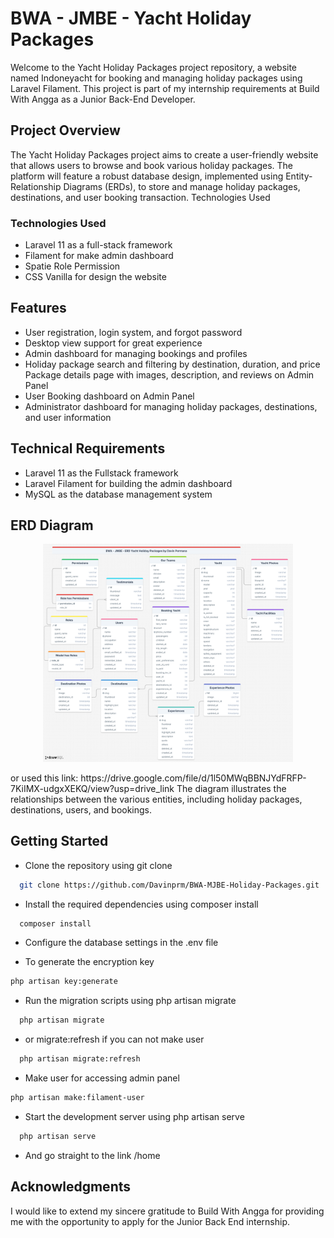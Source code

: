 # BWA - JMBE - Yacht Holiday Packages

Welcome to the Yacht Holiday Packages project repository, a website named Indoneyacht for booking and managing holiday packages using Laravel Filament. This project is part of my internship requirements at Build With Angga as a Junior Back-End Developer.

## Project Overview

The Yacht Holiday Packages project aims to create a user-friendly website that allows users to browse and book various holiday packages. The platform will feature a robust database design, implemented using Entity-Relationship Diagrams (ERDs), to store and manage holiday packages, destinations, and user booking transaction.
Technologies Used

### Technologies Used

-   Laravel 11 as a full-stack framework
-   Filament for make admin dashboard
-   Spatie Role Permission
-   CSS Vanilla for design the website

## Features

-   User registration, login system, and forgot password
-   Desktop view support for great experience
-   Admin dashboard for managing bookings and profiles
-   Holiday package search and filtering by destination, duration, and price
    Package details page with images, description, and reviews on Admin Panel
-   User Booking dashboard on Admin Panel
-   Administrator dashboard for managing holiday packages, destinations, and user information

## Technical Requirements

-   Laravel 11 as the Fullstack framework
-   Laravel Filament for building the admin dashboard
-   MySQL as the database management system

## ERD Diagram

<p align="center"><a href="https://drive.google.com/file/d/1l50MWqBBNJYdFRFP-7KiIMX-udgxXEKQ/view?usp=drive_link" target="_blank"><img src="erd/bwa-mjbe-erd-davin-permana.png" width="400" alt="Laravel Logo"></a></p>
or used this link: https://drive.google.com/file/d/1l50MWqBBNJYdFRFP-7KiIMX-udgxXEKQ/view?usp=drive_link
The diagram illustrates the relationships between the various entities, including holiday packages, destinations, users, and bookings.

## Getting Started

-   Clone the repository using git clone

```bash
  git clone https://github.com/Davinprm/BWA-MJBE-Holiday-Packages.git
```

-   Install the required dependencies using composer install

```bash
  composer install
```

-   Configure the database settings in the .env file

-   To generate the encryption key

```bash
php artisan key:generate
```

-   Run the migration scripts using php artisan migrate

```bash
  php artisan migrate
```
- or migrate:refresh if you can not make user

```bash
  php artisan migrate:refresh
```

-   Make user for accessing admin panel

```bash
php artisan make:filament-user
```

-   Start the development server using php artisan serve

```bash
  php artisan serve
```

-   And go straight to the link /home

## Acknowledgments

I would like to extend my sincere gratitude to Build With Angga for providing me with the opportunity to apply for the Junior Back End internship.
